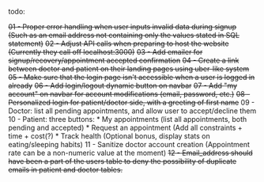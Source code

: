 todo:

~~01 - Proper error handling when user inputs invalid data during signup (Such as an email address not containing only the values stated in SQL statement)~~
~~02 - Adjust API calls when preparing to host the website (Currently they call off localhost:3000)~~
~~03 - Add emailer for signup/recovery/appointment accepted confirmation~~
~~04 - Create a link between doctor and patient on their landing pages using uber-like system~~
~~05 - Make sure that the login page isn't accessible when a user is logged in already~~
~~06 - Add login/logout dynamic button on navbar~~
~~07 - Add "my account" on navbar for account modifications (email, password, etc.)~~
~~08 - Personalized login for patient/doctor side, with a greeting of first name~~
09 - Doctor: list all pending appointments, and allow user to accept/decline them
10 - Patient: three buttons: 
    * My appointments (list all appointments, both pending and accepted)
    * Request an appointment (Add all constraints + time + cost(?)
    * Track health (Optional bonus, display stats on eating/sleeping habits)
11 - Sanitize doctor account creation (Appointment rate can be a non-numeric value at the moment)
~~12 - Email_address should have been a part of the users table to deny the possibility of duplicate emails in patient and doctor tables.~~
